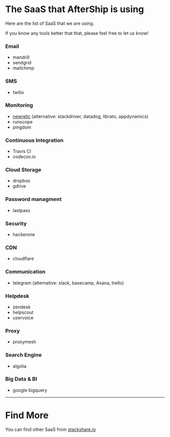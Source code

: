 # The SaaS that AfterShip is using
Here are the list of SaaS that we are using.

If you know any tools better that that, please feel free to let us know!


### Email
- mandrill
- sendgrid
- mailchimp

### SMS
- twilio

### Monitoring
- [newrelic](http://newrelic.com/)  (alternative: stackdriver, datadog, librato, appdynamics)
- runscope
- pingdom

### Continuous Integration
- Travis CI
- codecov.io

### Cloud Storage
- dropbox
- gdrive

### Password managment
- lastpass

### Security
- hackerone

### CDN
- cloudflare

### Communication
- telegram (alternative: slack, basecamp, Asana, trello)

### Helpdesk
- zendesk
- helpscout
- uservoice

### Proxy
- proxymesh

### Search Engine
- algolia

### Big Data & BI
- google bigquery

--- 
# Find More

You can find other SaaS from [stackshare.io](http://stackshare.io/categories)
